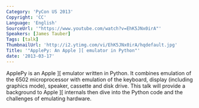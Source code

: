 ```yaml
---
Category: 'PyCon US 2013'
Copyright: 'CC'
Language: 'English'
SourceUrl: '"https://www.youtube.com/watch?v=EhK5JNx0irA"'
Speakers: [James Tauber]
Tags: [talk]
ThumbnailUrl: 'http://i2.ytimg.com/vi/EhK5JNx0irA/hqdefault.jpg'
Title: '"ApplePy: An Apple ][ emulator in Python"'
date: '2013-03-17'
---
```

ApplePy is an Apple ][ emulator written in Python. It combines emulation of the 6502 microprocessor with emulation of the keyboard, display (including graphics mode), speaker, cassette and disk drive. This talk will provide a background to Apple ][ internals then dive into the Python code and the challenges of emulating hardware.